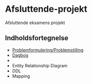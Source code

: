 <a name="top"></a>
# Afsluttende-projekt
Afsluttende eksamens projekt

## Indholdsfortegnelse

* [Problemformulering/Problemstilling](/Content/Rapport/Problemformulering-Problemstilling.md#top)
* [Dagbog](/Content/Rapport/Dagbog.md#top)
* 
* Entity Relationship Diagram
* DDL
* Mapping
